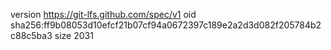 version https://git-lfs.github.com/spec/v1
oid sha256:ff9b08053d10efcf21b07cf94a0672397c189e2a2d3d082f205784b2c88c5ba3
size 2031
